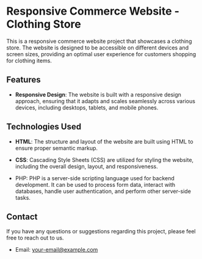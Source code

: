 # Responsive Commerce Website - Clothing Store

This is a responsive commerce website project that showcases a clothing store. The website is designed to be accessible on different devices and screen sizes, providing an optimal user experience for customers shopping for clothing items.

## Features

- **Responsive Design**: The website is built with a responsive design approach, ensuring that it adapts and scales seamlessly across various devices, including desktops, tablets, and mobile phones.

## Technologies Used

- **HTML**: The structure and layout of the website are built using HTML to ensure proper semantic markup.

- **CSS**: Cascading Style Sheets (CSS) are utilized for styling the website, including the overall design, layout, and responsiveness.
 
- PHP: PHP is a server-side scripting language used for backend development. It can be used to process form data, interact with databases, handle user authentication, and perform other server-side tasks.

## Contact

If you have any questions or suggestions regarding this project, please feel free to reach out to us.

- Email: [your-email@example.com](ishmaelshumba19@gmail.com)
